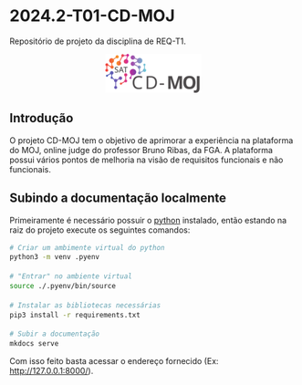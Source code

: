 # 2024.2-T01-CD-MOJ

Repositório de projeto da disciplina de REQ-T1.

<p align="center">
  <img src="logo_moj.png" alt="Logo do Projeto" />
</p>

## Introdução

O projeto CD-MOJ tem o objetivo de aprimorar a experiência na plataforma do MOJ, online judge do professor Bruno Ribas, da FGA. A plataforma possui vários pontos de melhoria na visão de requisitos funcionais e não funcionais.

## Subindo a documentação localmente

Primeiramente é necessário possuir o [python](https://www.python.org/downloads/) instalado, então estando na raiz do projeto execute os seguintes comandos:

```sh
# Criar um ambimente virtual do python
python3 -m venv .pyenv

# "Entrar" no ambiente virtual
source ./.pyenv/bin/source

# Instalar as bibliotecas necessárias
pip3 install -r requirements.txt

# Subir a documentação
mkdocs serve
```

Com isso feito basta acessar o endereço fornecido (Ex: http://127.0.0.1:8000/).
